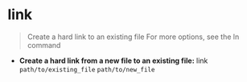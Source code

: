 # link
> Create a hard link to an existing file
> For more options, see the ln command
- **Create a hard link from a new file to an existing file:**
link `path/to/existing_file` `path/to/new_file`
